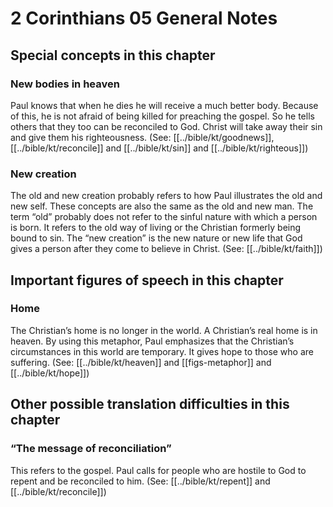 # 2 Corinthians 05 General Notes
## Special concepts in this chapter

### New bodies in heaven
Paul knows that when he dies he will receive a much better body. Because of this, he is not afraid of being killed for preaching the gospel. So he tells others that they too can be reconciled to God. Christ will take away their sin and give them his righteousness. (See: [[../bible/kt/goodnews]], [[../bible/kt/reconcile]] and [[../bible/kt/sin]] and [[../bible/kt/righteous]])

### New creation

The old and new creation probably refers to how Paul illustrates the old and new self. These concepts are also the same as the old and new man. The term “old” probably does not refer to the sinful nature with which a person is born. It refers to the old way of living or the Christian formerly being bound to sin. The “new creation” is the new nature or new life that God gives a person after they come to believe in Christ. (See: [[../bible/kt/faith]])

## Important figures of speech in this chapter

### Home
The Christian’s home is no longer in the world. A Christian’s real home is in heaven. By using this metaphor, Paul emphasizes that the Christian’s circumstances in this world are temporary. It gives hope to those who are suffering. (See: [[../bible/kt/heaven]] and [[figs-metaphor]] and [[../bible/kt/hope]])

## Other possible translation difficulties in this chapter

### “The message of reconciliation”
This refers to the gospel. Paul calls for people who are hostile to God to repent and be reconciled to him. (See: [[../bible/kt/repent]] and [[../bible/kt/reconcile]])